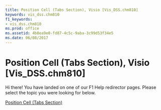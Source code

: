 ```yaml
---
title: Position Cell (Tabs Section), Visio [Vis_DSS.chm810]
keywords: vis_dss.chm810
f1_keywords:
- vis_dss.chm810
ms.prod: office
ms.assetid: 4b8ea9e0-fd87-4c5c-9aba-3c99d53f34e5
ms.date: 06/08/2017
---
```



# Position Cell (Tabs Section), Visio [Vis_DSS.chm810]

Hi there! You have landed on one of our F1 Help redirector pages. Please select the topic you were looking for below.

[Position Cell (Tabs Section)](http://msdn.microsoft.com/library/40d7e38e-b3b0-8616-ed27-1f963a841e03%28Office.15%29.aspx)

